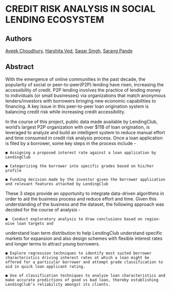 # CREDIT RISK ANALYSIS IN SOCIAL LENDING ECOSYSTEM

## Authors
[Aveek Choudhury](https://www.linkedin.com/in/choudhuryaveek/), [Harshita Ved](https://www.linkedin.com/in/harshitaved/), [Sagar Singh](https://www.linkedin.com/in/sagar-singh20/), [Sarang Pande](https://www.linkedin.com/in/srngpande/)


## Abstract

 With the emergence of online communities in the past decade, the popularity of social or peer-to-peer(P2P) lending have risen, increasing the accessibility of credit. P2P lending involves the practice of lending money to individuals (or small businesses) via organizations that match anonymous lenders/investors with borrowers bringing new economic capabilities to financing. A key issue in this peer-to-peer loan origination system is balancing credit risk while increasing credit accessibility.
 
In the course of this project, public data made available by LendingClub, world’s largest P2P organization with over $11B of loan origination, is leveraged to analyze and build an intelligent system to reduce manual effort and time consumed in credit risk analysis process. Once a loan application is filed by a borrower, some key steps in the process include -

	● Assigning a proposed interest rate against a loan application by LendingClub

	● Categorizing the borrower into specific grades based on his/her profile

	● Funding decision made by the investor given the borrower application and relevant features attached by LendingClub
	
These 3 steps provide an opportunity to integrate data-driven algorithms in order to aid the business process and reduce effort and time. Given this understanding of the business and the dataset, the following approach was decided for the course of analysis -

	●  Conduct exploratory analysis to draw conclusions based on region-wise loan targets and
 understand loan term distribution to help LendingClub understand specific markets for expansion
 and also design schemes with flexible interest rates and longer terms to attract young borrowers.
 
	● Explore regression techniques to identify most suited borrower characteristics driving interest rates at which a loan might be offered for a particular borrower and attempt grade classification to aid in quick loan applicant rating.
	
	● Use of classification techniques to analyze loan characteristics and make accurate predictions of good vs bad loan, thereby establishing LendingClub’s reliability amongst its clients.